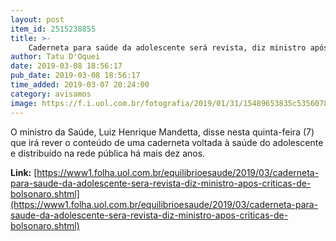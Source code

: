 ```yaml
---
layout: post
item_id: 2515238855
title: >-
    Caderneta para saúde da adolescente será revista, diz ministro após críticas de Bolsonaro
author: Tatu D'Oquei
date: 2019-03-08 18:56:17
pub_date: 2019-03-08 18:56:17
time_added: 2019-03-07 20:24:00
category: avisamos
image: https://f.i.uol.com.br/fotografia/2019/01/31/15489653835c5356078a58d_1548965383_3x2_rt.jpg
---
```


O ministro da Saúde, Luiz Henrique Mandetta, disse nesta quinta-feira (7) que irá rever o conteúdo de uma caderneta voltada à saúde do adolescente e distribuído na rede pública há mais dez anos.

**Link:** [https://www1.folha.uol.com.br/equilibrioesaude/2019/03/caderneta-para-saude-da-adolescente-sera-revista-diz-ministro-apos-criticas-de-bolsonaro.shtml](https://www1.folha.uol.com.br/equilibrioesaude/2019/03/caderneta-para-saude-da-adolescente-sera-revista-diz-ministro-apos-criticas-de-bolsonaro.shtml)

